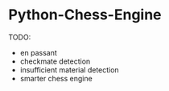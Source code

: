 # Python-Chess-Engine

TODO:

- en passant
- checkmate detection
- insufficient material detection
- smarter chess engine
